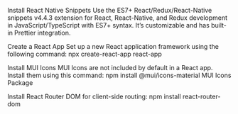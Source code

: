 Install React Native Snippets
Use the ES7+ React/Redux/React-Native snippets v4.4.3 extension for React, React-Native, and Redux development in JavaScript/TypeScript with ES7+ syntax. It’s customizable and has built-in Prettier integration.

Create a React App
Set up a new React application framework using the following command:
npx create-react-app react-app

Install MUI Icons
MUI Icons are not included by default in a React app. Install them using this command:
npm install @mui/icons-material
MUI Icons Package

Install React Router DOM for client-side routing:
npm install react-router-dom

